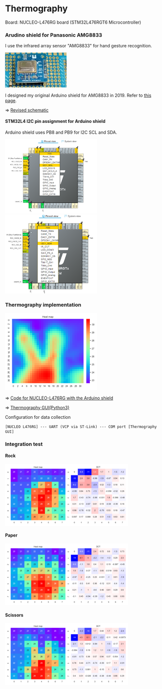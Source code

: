 # Thermography

Board: NUCLEO-L476RG board (STM32L476RGT6 Microcontroller)

### Arudino shield for Panasonic AMG8833

I use the infrared array sensor "AMG8833" for hand gesture recognition.

<img src="doc/AMG8833_breakout.jpg" width=200>

I designed my original Arduino shield for AMG8833 in 2019. Refer to [this page](https://github.com/araobp/stm32-mcu/tree/master/NUCLEO-F401RE/Thermography).

=> [Revised schematic](kicad/RockPaperScissors/arduino_board.pdf)

#### STM32L4 I2C pin assignment for Arduino shield

Arduino shield uses PB8 and PB9 for I2C SCL and SDA.

<img src="doc/I2C1_SCL.png" width=300>

<img src="doc/I2C1_SDA.png" width=300>

### Thermography implementation

<img src="doc/thermography_interporated.png" width=300>

=> [Code for NUCLEO-L476RG with the Arduino shield](Thermography)

=> [Thermography GUI(Python3)](../python/ThermographyGUI)

Configuration for data collection
```
[NUCLEO L476RG] --- UART (VCP via ST-Link) --- COM port [Thermography GUI]
```

### Integration test

#### Rock
<img src="../python/ThermographyGUI/screenshots/screen_shot_rock.png" width=400>

#### Paper
<img src="../python/ThermographyGUI/screenshots/screen_shot_paper.png" width=400>

#### Scissors
<img src="../python/ThermographyGUI/screenshots/screen_shot_scissors.png" width=400>

